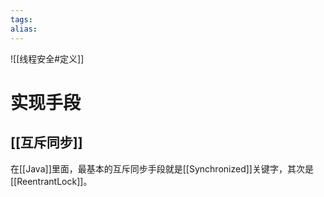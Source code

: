 ```yaml
---
tags: 
alias:
---
```


![[线程安全#定义]]
# 实现手段

## [[互斥同步]]

在[[Java]]里面，最基本的互斥同步手段就是[[Synchronized]]关键字，其次是[[ReentrantLock]]。

